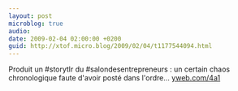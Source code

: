 ```yaml
---
layout: post
microblog: true
audio: 
date: 2009-02-04 02:00:00 +0200
guid: http://xtof.micro.blog/2009/02/04/t1177544094.html
---
```

Produit un #storytlr du #salondesentrepreneurs : un certain chaos chronologique faute d'avoir posté dans l'ordre...  [yweb.com/4a1](http://yweb.com/4a1)
